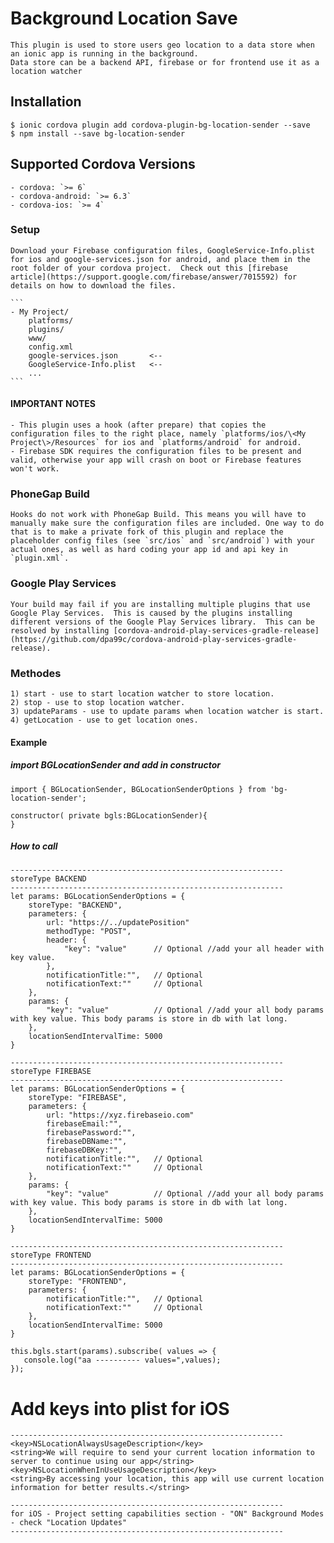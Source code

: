 # Background Location Save
	This plugin is used to store users geo location to a data store when an ionic app is running in the background.
	Data store can be a backend API, firebase or for frontend use it as a location watcher
	
## Installation
	$ ionic cordova plugin add cordova-plugin-bg-location-sender --save
	$ npm install --save bg-location-sender
	
## Supported Cordova Versions
	- cordova: `>= 6`
	- cordova-android: `>= 6.3`
	- cordova-ios: `>= 4`
	
### Setup
	Download your Firebase configuration files, GoogleService-Info.plist for ios and google-services.json for android, and place them in the root folder of your cordova project.  Check out this [firebase article](https://support.google.com/firebase/answer/7015592) for details on how to download the files.

	```
	- My Project/
		platforms/
		plugins/
		www/
		config.xml
		google-services.json       <--
		GoogleService-Info.plist   <--
		...
	```

#### IMPORTANT NOTES
	- This plugin uses a hook (after prepare) that copies the configuration files to the right place, namely `platforms/ios/\<My Project\>/Resources` for ios and `platforms/android` for android.
	- Firebase SDK requires the configuration files to be present and valid, otherwise your app will crash on boot or Firebase features won't work.

### PhoneGap Build
	Hooks do not work with PhoneGap Build. This means you will have to manually make sure the configuration files are included. One way to do that is to make a private fork of this plugin and replace the placeholder config files (see `src/ios` and `src/android`) with your actual ones, as well as hard coding your app id and api key in `plugin.xml`.

### Google Play Services
	Your build may fail if you are installing multiple plugins that use Google Play Services.  This is caused by the plugins installing different versions of the Google Play Services library.  This can be resolved by installing [cordova-android-play-services-gradle-release](https://github.com/dpa99c/cordova-android-play-services-gradle-release).

### Methodes
	1) start - use to start location watcher to store location.
	2) stop - use to stop location watcher.
	3) updateParams - use to update params when location watcher is start.
	4) getLocation - use to get location ones.

#### Example
	
##### import BGLocationSender and add in constructor
	import { BGLocationSender, BGLocationSenderOptions } from 'bg-location-sender';
	
	constructor( private bgls:BGLocationSender){
	}
	
##### How to call

	-------------------------------------------------------------
	storeType BACKEND
	-------------------------------------------------------------
	let params: BGLocationSenderOptions = {
		storeType: "BACKEND",
		parameters: {
			url: "https://../updatePosition"
			methodType: "POST",
			header: {
				"key": "value" 		// Optional //add your all header with key value.
			},
			notificationTitle:"", 	// Optional
			notificationText:""   	// Optional
		},
        params: {
            "key": "value" 			// Optional //add your all body params with key value. This body params is store in db with lat long.
        },
        locationSendIntervalTime: 5000
    }

	-------------------------------------------------------------
	storeType FIREBASE
	-------------------------------------------------------------
	let params: BGLocationSenderOptions = {
		storeType: "FIREBASE",
		parameters: {
			url: "https://xyz.firebaseio.com"
			firebaseEmail:"",
			firebasePassword:"",
			firebaseDBName:"",
			firebaseDBKey:"",
			notificationTitle:"", 	// Optional
			notificationText:"" 	// Optional
		},
        params: {
            "key": "value"  		// Optional //add your all body params with key value. This body params is store in db with lat long.
        },
        locationSendIntervalTime: 5000
    }
   
    -------------------------------------------------------------
	storeType FRONTEND
	-------------------------------------------------------------
	let params: BGLocationSenderOptions = {
		storeType: "FRONTEND",
		parameters: {
			notificationTitle:"", 	// Optional
			notificationText:""   	// Optional
		},
        locationSendIntervalTime: 5000
    }
	
	this.bgls.start(params).subscribe( values => {
	   console.log("aa ---------- values=",values);
    });
	
	
# Add keys into plist for iOS

	-------------------------------------------------------------
	<key>NSLocationAlwaysUsageDescription</key>
	<string>We will require to send your current location information to server to continue using our app</string>
	<key>NSLocationWhenInUseUsageDescription</key>
	<string>By accessing your location, this app will use current location information for better results.</string>

	-------------------------------------------------------------
	for iOS - Project setting capabilities section - "ON" Background Modes - check "Location Updates"
	-------------------------------------------------------------